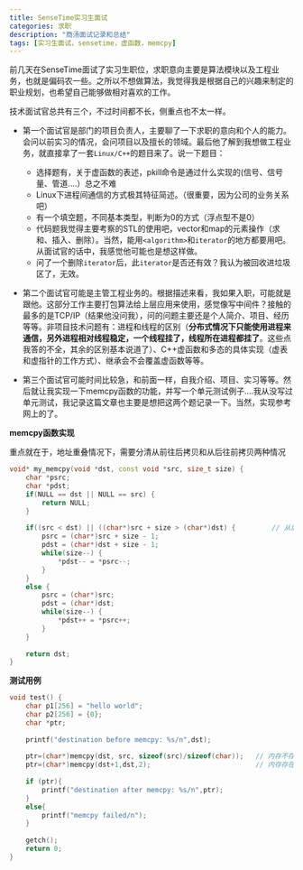 ```yaml
---
title: SenseTime实习生面试
categories: 求职
description: "商汤面试记录和总结"
tags: [实习生面试，sensetime，虚函数，memcpy]
---
```


前几天在SenseTime面试了实习生职位，求职意向主要是算法模块以及工程业务，也就是偏码农一些。之所以不想做算法，我觉得我是根据自己的兴趣来制定的职业规划，也希望自己能够做相对喜欢的工作。

技术面试官总共有三个，不过时间都不长，侧重点也不太一样。

* 第一个面试官是部门的项目负责人，主要聊了一下求职的意向和个人的能力。会问以前实习的情况，会问项目以及擅长的领域。最后他了解到我想做工程业务，就直接拿了一套`Linux/C++`的题目来了。说一下题目：
	
    * 选择题有，关于虚函数的表述，pkill命令是通过什么实现的(信号、信号量、管道....）总之不难
	* Linux下进程间通信的方式极其特征简述。（很重要，因为公司的业务关系吧）
	* 有一个填空题，不同基本类型，判断为0的方式（浮点型不是0）
	* 代码题我觉得主要考察的STL的使用吧，vector和map的元素操作（求和、插入、删除）。当然，能用`<algorithm>`和`iterator`的地方都要用吧。从面试官的话中，我感觉他可能也是想这样做。
	* 问了一个删除`iterator`后，此`iterator`是否还有效？我认为被回收进垃圾区了，无效。  
	

* 第二个面试官可能是主管工程业务的。根据描述来看，我如果入职，可能就是跟他。这部分工作主要打包算法给上层应用来使用，感觉像写中间件？接触的最多的是TCP/IP（结果他没问我），问的问题主要还是个人简介、项目、经历等等。非项目技术问题有：进程和线程的区别（**分布式情况下只能使用进程来通信，另外进程相对线程稳定，一个线程挂了，线程所在进程都挂了**。这些点我答的不全，其余的区别基本说道了）、C++虚函数和多态的具体实现（虚表和虚指针的工作方式）、继承会不会覆盖虚函数等等。

* 第三个面试官可能时间比较急，和前面一样，自我介绍、项目、实习等等。然后就让我实现一下memcpy函数的功能，并写一个单元测试例子....我从没写过单元测试，我记录这篇文章也主要是想把这两个题记录一下。当然，实现参考网上的了。



**memcpy函数实现**

重点就在于，地址重叠情况下，需要分清从前往后拷贝和从后往前拷贝两种情况

```c++
void* my_memcpy(void *dst, const void *src, size_t size) {
	char *psrc;
	char *pdst;
	if(NULL == dst || NULL == src) {
	    return NULL;
	}
	
	if((src < dst) || ((char*)src + size > (char*)dst) {         // 从后向前拷贝
	    psrc = (char*)src + size - 1;
	    pdst = (char*)dst + size - 1;
	    while(size--) {
	        *pdst-- = *psrc--;
        }
    }
    else {
        psrc = (char*)src;
        pdst = (char*)dst;
        while(size--) {
            *pdst++ = *psrc++;
        }
    }
    
    return dst;
}
```

**测试用例**

```c++
void test() {
    char p1[256] = "hello world";
    char p2[256] = {0};
    char *ptr;
    
    printf("destination before memcpy: %s/n",dst);  
    
    ptr=(char*)memcpy(dst, src, sizeof(src)/sizeof(char));   // 内存不存在覆盖
    ptr=(char*)memcpy(dst+1,dst,2);                          // 内存存在覆盖 
    
    if (ptr){   
        printf("destination after memcpy: %s/n",ptr);   
    }   
    else{   
        printf("memcpy failed/n");   
    }   
	
    getch();   
    return 0;   
}
```
